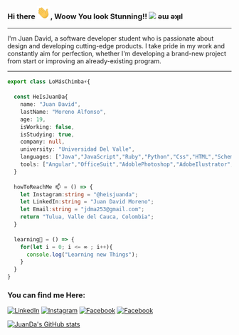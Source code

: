 ### Hi there <img src="https://raw.githubusercontent.com/parth-27/parth-27/master/Hi.gif" width="30px">, Woow You look Stunning!! <img src="https://media.giphy.com/media/UQDSBzfyiBKvgFcSTw/giphy.gif" width="30px"> ǝɯ ǝʞıl

***
I'm Juan David, a software developer student who is passionate about design and developing cutting-edge products.
I take pride in my work and constantly aim for perfection, whether I'm developing a brand-new project from start or improving an already-existing program.
***

```typescript
export class LoMásChimba⚡{
  
  const HeIsJuanDa{
    name: "Juan David",
    lastName: "Moreno Alfonso",
    age: 19,
    isWorking: false,
    isStudying: true,
    company: null,
    university: "Universidad Del Valle",
    languages: ["Java","JavaScript","Ruby","Python","Css","HTML","Scheme"],
    tools: ["Angular","OfficeSuit","AdoblePhotoshop","AdobeIlustrator","AdobePremiere"],
  }
  
  howToReachMe 📫 = () => {
    let Instagram:string = "@heisjuanda";
    let LinkedIn:string = "Juan David Moreno";
    let Email:string = "jdma253@gmail.com";
    return "Tulua, Valle del Cauca, Colombia";
  }
  
  learning🌱 = () => {
    for(let i = 0; i <= ∞ ; i++){
      console.log("Learning new Things");
    }
  }
}
```
### You can find me Here:

<a href="https://www.linkedin.com/in/juan-david-moreno-883a46233/" target="_blank"><img src="https://img.shields.io/badge/LinkedIn-%230077B5.svg?&style=flat-square&logo=linkedin&logoColor=white" alt="LinkedIn"></a>
<a href="https://www.instagram.com/heisjuanda/" target="_blank"><img src="https://img.shields.io/badge/Instagram-%23E4405F.svg?&style=flat-square&logo=instagram&logoColor=white" alt="Instagram"></a>
<a href="https://www.facebook.com/jdma253/" target="_blank"><img src="https://img.shields.io/badge/Facebook-%231877F2.svg?&style=flat-square&logo=facebook&logoColor=white" alt="Facebook"></a>
<a href="mailto:jdma253@gmail.com?subject=Hi&body=How are you doing" target="_blank"><img src="https://img.shields.io/badge/-Gmail-c14438?style=flat-square&logo=Gmail&logoColor=white&link=mailto:shuklaraghav321.com" alt="Facebook"></a>

[![JuanDa's GitHub stats](https://github-readme-stats.vercel.app/api?username=jdma253)](https://github.com/anuraghazra/github-readme-stats)


<!--
**jdma253/jdma253** is a ✨ _special_ ✨ repository because its `README.md` (this file) appears on your GitHub profile.
Here are some ideas to get you started:

- 🔭 I’m currently working on ...
- 🌱 I’m currently learning ...
- 👯 I’m looking to collaborate on ...
- 🤔 I’m looking for help with ...
- 💬 Ask me about ...
- 📫 How to reach me: ...
- 😄 Pronouns: ...
- ⚡ Fun fact: ...
-->
